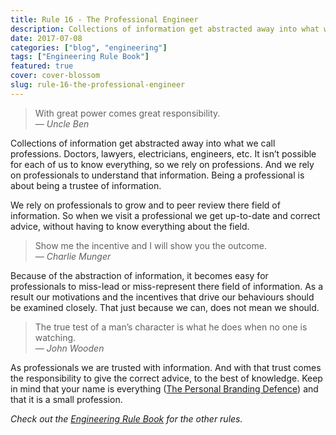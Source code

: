 ```yaml
---
title: Rule 16 - The Professional Engineer
description: Collections of information get abstracted away into what we call professions
date: 2017-07-08
categories: ["blog", "engineering"]
tags: ["Engineering Rule Book"]
featured: true
cover: cover-blossom
slug: rule-16-the-professional-engineer
---
```


> With great power comes great responsibility.<br/><cite>— Uncle Ben</cite>

Collections of information get abstracted away into what we call professions. Doctors, lawyers, electricians, engineers, etc. It isn’t possible for each of us to know everything, so we rely on professions. And we rely on professionals to understand that information. Being a professional is about being a trustee of information.

We rely on professionals to grow and to peer review there field of information. So when we visit a professional we get up-to-date and correct advice, without having to know everything about the field.

> Show me the incentive and I will show you the outcome. <br/><cite>— Charlie Munger</cite>

Because of the abstraction of information, it becomes easy for professionals to miss-lead or miss-represent there field of information. As a result our motivations and the incentives that drive our behaviours should be examined closely. That just because we can, does not mean we should.

>The true test of a man’s character is what he does when no one is watching.<br/><cite>— John Wooden</cite>

As professionals we are trusted with information. And with that trust comes the responsibility to give the correct advice, to the best of knowledge. Keep in mind that your name is everything ([The Personal Branding Defence](https://ianteda.com/management/the-personal-branding-defence.html)) and that it is a small profession.

_Check out the [Engineering Rule Book](https://ianteda.com/engineering/rule-book.html) for the other rules._
